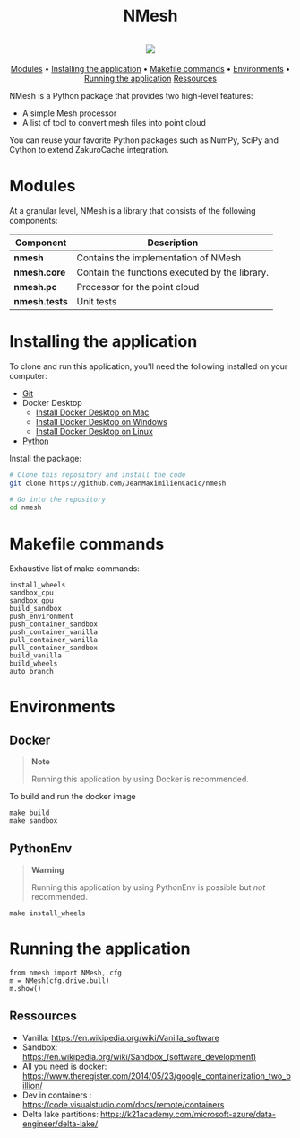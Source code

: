 <h1 align="center">
  <br>
  NMesh
  <br>
  <br>
  <img src="https://drive.google.com/uc?id=1adCikDmjjDULmn-3R7_wpyyJX-nzKlHb">
</h1>

<p align="center">
  <a href="#modules">Modules</a> •
  <a href="#installing-the-application">Installing the application</a> •
  <a href="#makefile-commands">Makefile commands</a> •
  <a href="#environments">Environments</a> •
  <a href="#running-the-application">Running the application</a>
  <a href="#ressources">Ressources</a>
</p>


NMesh is a Python package that provides two high-level features:
- A simple Mesh processor
- A list of tool to convert mesh files into point cloud

You can reuse your favorite Python packages such as NumPy, SciPy and Cython to extend ZakuroCache integration.


# Modules

At a granular level, NMesh is a library that consists of the following components:

| Component | Description |
| ---- | --- |
| **nmesh** | Contains the implementation of NMesh |
| **nmesh.core** | Contain the functions executed by the library. |
| **nmesh.pc** | Processor for the point cloud|
| **nmesh.tests** | Unit tests |

# Installing the application
To clone and run this application, you'll need the following installed on your computer:
- [Git](https://git-scm.com)
- Docker Desktop
   - [Install Docker Desktop on Mac](https://docs.docker.com/docker-for-mac/install/)
   - [Install Docker Desktop on Windows](https://docs.docker.com/desktop/install/windows-install/)
   - [Install Docker Desktop on Linux](https://docs.docker.com/desktop/install/linux-install/)
- [Python](https://www.python.org/downloads/)

Install the package:
```bash
# Clone this repository and install the code
git clone https://github.com/JeanMaximilienCadic/nmesh

# Go into the repository
cd nmesh
```

# Makefile commands
Exhaustive list of make commands:
```
install_wheels
sandbox_cpu
sandbox_gpu
build_sandbox
push_environment
push_container_sandbox
push_container_vanilla
pull_container_vanilla
pull_container_sandbox
build_vanilla
build_wheels
auto_branch 
```
# Environments

## Docker

> **Note**
> 
> Running this application by using Docker is recommended.

To build and run the docker image
```
make build
make sandbox
```

## PythonEnv

> **Warning**
> 
> Running this application by using PythonEnv is possible but *not* recommended.
```
make install_wheels
```
# Running the application
```
from nmesh import NMesh, cfg
m = NMesh(cfg.drive.bull)
m.show()
```

## Ressources
* Vanilla:  https://en.wikipedia.org/wiki/Vanilla_software
* Sandbox: https://en.wikipedia.org/wiki/Sandbox_(software_development)
* All you need is docker: https://www.theregister.com/2014/05/23/google_containerization_two_billion/
* Dev in containers : https://code.visualstudio.com/docs/remote/containers
* Delta lake partitions: https://k21academy.com/microsoft-azure/data-engineer/delta-lake/




